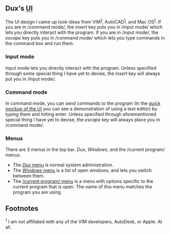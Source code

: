 ## Dux's <abbr title="User Interface">UI</abbr> ##

The UI design I came up took ideas from VIM<sup>[1](#1)</sup>, AutoCAD<sup>[1](#1)</sup>, and Mac OS<sup>[1](#1)</sup>.
If you are in /command mode/, the *insert* key puts you in /input mode/ which lets you directly interact with the program.
If you are in /input mode/, the *escape* key puts you in /command mode/ which lets you type commands in the command box and run them.

### Input mode ###

Input mode lets you directly interact with the program. Unless specified through some special thing I have yet to devise, the *insert* key will always put you in /input mode/.

### Command mode ###

In command mode, you can send commands to the program (In the [quick mockup of the UI](/ui/01_main.png) you can see a demonstration of using a text editor) by typing them and hitting enter.
Unless specified through aforementioned special thing I have yet to devise, the *escape* key will always place you in /command mode/.

### Menus ###

There are 3 menus in the top bar. *Dux*, *Windows*, and the /current program/ menus.


  - The [*Dux* menu](/ui/02_dux_menu.png) is normal system administration.
  - The [*Windows* menu](/ui/03_windows_menu.png) is a list of open windows, and lets you switch between them.
  - The [/current program/ menu](/ui/04_text_editor_menu) is a menu with options specific to the current program that is open. The name of this menu matches the program you are using.

## Footnotes ##
<sup id="f1">1</sup> I am not affiliated with any of the VIM developers, AutoDesk, or Apple.  At all.
